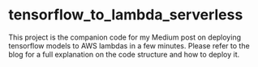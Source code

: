 # tensorflow_to_lambda_serverless
This project is the companion code for my Medium post on deploying tensorflow models to AWS lambdas in a few minutes. Please refer to the blog for a full explanation on the code structure and how to deploy it.

